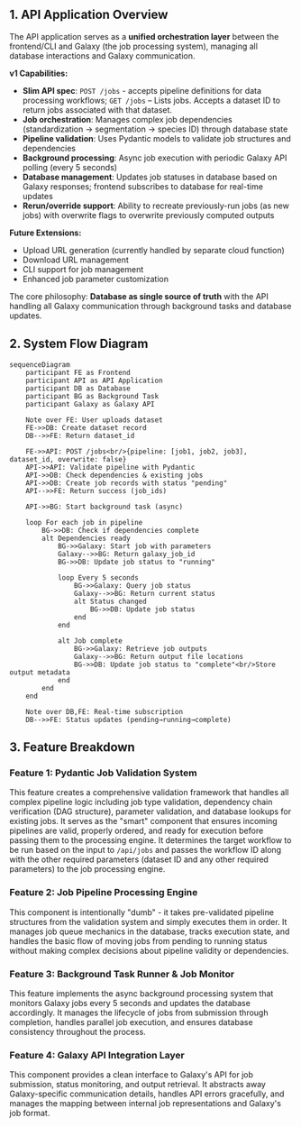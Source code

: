 ## 1. API Application Overview

The API application serves as a **unified orchestration layer** between the frontend/CLI and Galaxy (the job processing system), managing all database interactions and Galaxy communication.

**v1 Capabilities:**

- **Slim API spec**: `POST /jobs` - accepts pipeline definitions for data processing workflows; `GET /jobs` – Lists jobs. Accepts a dataset ID to return jobs associated with that dataset.
- **Job orchestration**: Manages complex job dependencies (standardization → segmentation → species ID) through database state
- **Pipeline validation**: Uses Pydantic models to validate job structures and dependencies
- **Background processing**: Async job execution with periodic Galaxy API polling (every 5 seconds)
- **Database management**: Updates job statuses in database based on Galaxy responses; frontend subscribes to database for real-time updates
- **Rerun/override support**: Ability to recreate previously-run jobs (as new jobs) with overwrite flags to overwrite previously computed outputs

**Future Extensions:**

- Upload URL generation (currently handled by separate cloud function)
- Download URL management
- CLI support for job management
- Enhanced job parameter customization

The core philosophy: **Database as single source of truth** with the API handling all Galaxy communication through background tasks and database updates.

## 2. System Flow Diagram

```mermaid
sequenceDiagram
    participant FE as Frontend
    participant API as API Application
    participant DB as Database
    participant BG as Background Task
    participant Galaxy as Galaxy API

    Note over FE: User uploads dataset
    FE->>DB: Create dataset record
    DB-->>FE: Return dataset_id

    FE->>API: POST /jobs<br/>{pipeline: [job1, job2, job3], dataset_id, overwrite: false}
    API->>API: Validate pipeline with Pydantic
    API->>DB: Check dependencies & existing jobs
    API->>DB: Create job records with status "pending"
    API-->>FE: Return success (job_ids)

    API->>BG: Start background task (async)

    loop For each job in pipeline
        BG->>DB: Check if dependencies complete
        alt Dependencies ready
            BG->>Galaxy: Start job with parameters
            Galaxy-->>BG: Return galaxy_job_id
            BG->>DB: Update job status to "running"

            loop Every 5 seconds
                BG->>Galaxy: Query job status
                Galaxy-->>BG: Return current status
                alt Status changed
                    BG->>DB: Update job status
                end
            end

            alt Job complete
                BG->>Galaxy: Retrieve job outputs
                Galaxy-->>BG: Return output file locations
                BG->>DB: Update job status to "complete"<br/>Store output metadata
            end
        end
    end

    Note over DB,FE: Real-time subscription
    DB-->>FE: Status updates (pending→running→complete)
```

## 3. Feature Breakdown

### **Feature 1: Pydantic Job Validation System**

This feature creates a comprehensive validation framework that handles all complex pipeline logic including job type validation, dependency chain verification (DAG structure), parameter validation, and database lookups for existing jobs. It serves as the "smart" component that ensures incoming pipelines are valid, properly ordered, and ready for execution before passing them to the processing engine. It determines the target workflow to be run based on the input to `/api/jobs` and passes the workflow ID along with the other required parameters (dataset ID and any other required parameters) to the job processing engine.

### **Feature 2: Job Pipeline Processing Engine**

This component is intentionally "dumb" - it takes pre-validated pipeline structures from the validation system and simply executes them in order. It manages job queue mechanics in the database, tracks execution state, and handles the basic flow of moving jobs from pending to running status without making complex decisions about pipeline validity or dependencies.

### **Feature 3: Background Task Runner & Job Monitor**

This feature implements the async background processing system that monitors Galaxy jobs every 5 seconds and updates the database accordingly. It manages the lifecycle of jobs from submission through completion, handles parallel job execution, and ensures database consistency throughout the process.

### **Feature 4: Galaxy API Integration Layer**

This component provides a clean interface to Galaxy's API for job submission, status monitoring, and output retrieval. It abstracts away Galaxy-specific communication details, handles API errors gracefully, and manages the mapping between internal job representations and Galaxy's job format.
